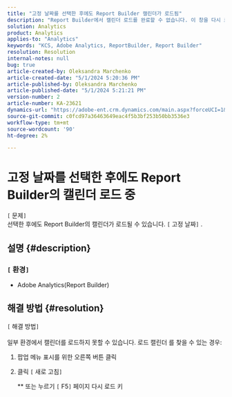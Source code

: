 ```yaml
---
title: "고정 날짜를 선택한 후에도 Report Builder 캘린더가 로드됨"
description: "Report Builder에서 캘린더 로드를 완료할 수 없습니다. 이 창을 다시 로드해야 합니다."
solution: Analytics
product: Analytics
applies-to: "Analytics"
keywords: "KCS, Adobe Analytics, ReportBuilder, Report Builder"
resolution: Resolution
internal-notes: null
bug: true
article-created-by: Oleksandra Marchenko
article-created-date: "5/1/2024 5:20:36 PM"
article-published-by: Oleksandra Marchenko
article-published-date: "5/1/2024 5:21:21 PM"
version-number: 2
article-number: KA-23621
dynamics-url: "https://adobe-ent.crm.dynamics.com/main.aspx?forceUCI=1&pagetype=entityrecord&etn=knowledgearticle&id=a032aa1d-df07-ef11-9f8a-6045bd006704"
source-git-commit: c0fcd97a36463649eac4f5b3bf253b50bb3536e3
workflow-type: tm+mt
source-wordcount: '90'
ht-degree: 2%

---
```


# 고정 날짜를 선택한 후에도 Report Builder의 캘린더 로드 중

`[` 문제`]` <br>
선택한 후에도 Report Builder의 캘린더가 로드될 수 있습니다. `[` 고정 날짜`]` .

## 설명 {#description}


### `[` 환경`]`

- Adobe Analytics(Report Builder)



## 해결 방법 {#resolution}

`[` 해결 방법`]` <br><br>
일부 환경에서 캘린더를 로드하지 못할 수 있습니다.
로드 캘린더 를 찾을 수 있는 경우:

1. 팝업 메뉴 표시를 위한 오른쪽 버튼 클릭
2. 클릭 `[` 새로 고침`]`

   \*\* 또는 누르기 `[` F5`]`  페이지 다시 로드 키



